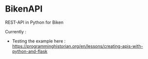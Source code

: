 # BikenAPI
REST-API in Python for Biken

Currently : 
- Testing the example here : https://programminghistorian.org/en/lessons/creating-apis-with-python-and-flask
